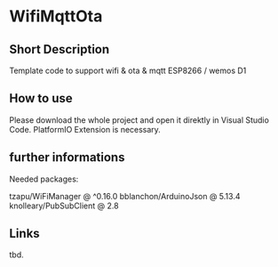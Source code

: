 # WifiMqttOta
## Short Description
Template code to support wifi &amp; ota &amp; mqtt ESP8266 / wemos D1

## How to use
Please download the whole project and open it direktly in Visual Studio Code. 
PlatformIO Extension is necessary.

## further informations
Needed packages:

 tzapu/WiFiManager @ ^0.16.0
 bblanchon/ArduinoJson @ 5.13.4
 knolleary/PubSubClient @ 2.8

## Links
tbd.
